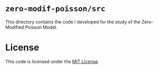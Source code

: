 # `zero-modif-poisson/src`

This directory contains the code I developed for the study of the 
Zero-Modified Poisson Model.



# License

This code is licensed under the [MIT License](../MIT.txt).

